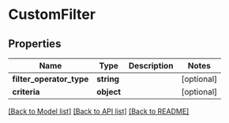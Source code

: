 # CustomFilter

## Properties
Name | Type | Description | Notes
------------ | ------------- | ------------- | -------------
**filter_operator_type** | **string** |  | [optional] 
**criteria** | **object** |  | [optional] 

[[Back to Model list]](../README.md#documentation-for-models) [[Back to API list]](../README.md#documentation-for-api-endpoints) [[Back to README]](../README.md)


